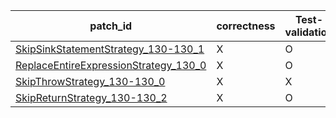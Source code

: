  | patch_id |correctness |Test-validation |NPEX-validation |
 |--- | --- | --- | --- | 
 | [SkipSinkStatementStrategy_130-130_1](./patches/SkipSinkStatementStrategy_130-130_1/patch.java#L129) | X | O | X | 
 | [ReplaceEntireExpressionStrategy_130_0](./patches/ReplaceEntireExpressionStrategy_130_0/patch.java#L129) | X | O | O | 
 | [SkipThrowStrategy_130-130_0](./patches/SkipThrowStrategy_130-130_0/patch.java#L129) | X | X | X | 
 | [SkipReturnStrategy_130-130_2](./patches/SkipReturnStrategy_130-130_2/patch.java#L129) | X | O | O | 
